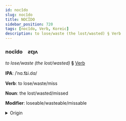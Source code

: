 ```yaml
---
id: nocîdo
slug: nocîdo
title: NOCÎDO
sidebar_position: 720
tags: [nocîdo, Verb, Koreic]
description: to lose/waste (the lost/wasted) § Verb
---
```


### nocîdo&emsp;<span kind="abugida">ƨꞇɟʌ</span>

*to lose/waste (the lost/wasted)* **§** [Verb](../../tags/Verb)

**IPA**: /ˈnɑ.t͡ɕi.dɑ/

**Verb**: to lose/waste/miss

**Noun**: the lost/wasted/missed

**Modifier**: loseable/wasteable/missable

<details>
    <summary>Origin</summary>
    Korean 놓치다 notchida [no̞t̚t͡ɕʰida̠]<br/>
    <em>Koreic Language Family</em>
</details>